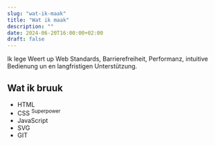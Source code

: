 ```yaml
---
slug: "wat-ik-maak"
title: "Wat ik maak"
description: ""
date: 2024-06-20T16:00:00+02:00
draft: false
---
```


Ik lege Weert up Web Standards, Barrierefreiheit, Performanz, intuitive Bedienung un en langfristigen Unterstützung.

## Wat ik bruuk

- HTML
- CSS <sup class="superpower">Superpower</sup>
- JavaScript
- SVG
- GIT
